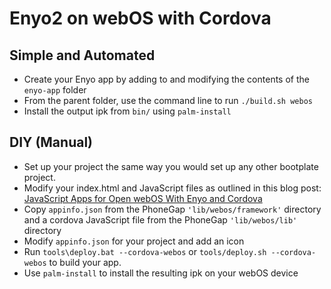 # Enyo2 on webOS with Cordova

## Simple and Automated

- Create your Enyo app by adding to and modifying the contents of the `enyo-app` folder
- From the parent folder, use the command line to run `./build.sh webos`
- Install the output ipk from `bin/` using `palm-install`

## DIY (Manual)

- Set up your project the same way you would set up any other bootplate project.
- Modify your index.html and JavaScript files as outlined in this blog post: [JavaScript Apps for Open webOS With Enyo and Cordova](OpenWebOSBlog.md)
- Copy `appinfo.json` from the PhoneGap `'lib/webos/framework'` directory and a cordova JavaScript file from the PhoneGap `'lib/webos/lib'` directory
- Modify `appinfo.json` for your project and add an icon
- Run `tools\deploy.bat --cordova-webos` or `tools/deploy.sh --cordova-webos` to build your app.
- Use `palm-install` to install the resulting ipk on your webOS device
